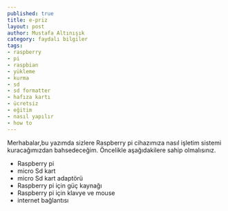 ```yaml
---
published: true
title: e-priz
layout: post
author: Mustafa Altınışık
category: faydalı bilgiler
tags:
- raspberry
- pi
- raspbian
- yükleme
- kurma
- sd
- sd formatter
- hafıza kartı
- ücretsiz
- eğitim
- nasıl yapılır
- how to
---
```


Merhabalar,bu yazımda sizlere Raspberry pi cihazımıza nasıl işletim sistemi kuracağımızdan bahsedeceğim.
Öncelikle aşağıdakilere sahip olmalısınız.

- Raspberry pi
- micro Sd kart
- micro Sd kart adaptörü
- Raspberry pi için güç kaynağı
- Raspberry pi için klavye ve mouse
- internet bağlantısı
